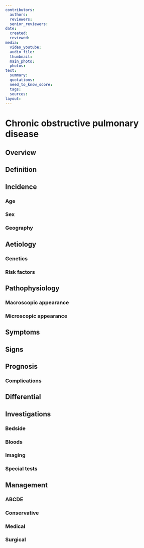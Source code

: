 ```yaml
---
contributors:
  authors:
  reviewers:
  senior_reviewers:
date:
  created:
  reviewed:
media:
  video_youtube:
  audio_file:
  thumbnail:
  main_photo:
  photos: 
text:
  summary:
  quotations:
  need_to_know_score:
  tags:
  sources:
layout:
---
```


# Chronic obstructive pulmonary disease

## Overview

## Definition

## Incidence

### Age

### Sex

### Geography

## Aetiology

### Genetics

### Risk factors

## Pathophysiology

### Macroscopic appearance

### Microscopic appearance

## Symptoms

## Signs

## Prognosis

### Complications

## Differential

## Investigations

### Bedside

### Bloods

### Imaging

### Special tests

## Management

### ABCDE

### Conservative

### Medical 

### Surgical
